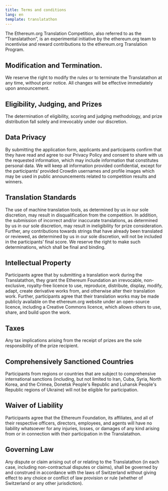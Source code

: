 ```yaml
---
title: Terms and conditions
lang: en
template: translatathon
---
```


The Ethereum.org Translation Competition, also referred to as the “Translatathon”, is an experimental initiative by the ethereum.org team to incentivise and reward contributions to the ethereum.org Translation Program.

## Modification and Termination.

We reserve the right to modify the rules or to terminate the Translatathon at any time, without prior notice. All changes will be effective immediately upon announcement.

## Eligibility, Judging, and Prizes

The determination of eligibility, scoring and judging methodology, and prize distribution fall solely and irrevocably under our discretion.

## Data Privacy

By submitting the application form, applicants and participants confirm that they have read and agree to our Privacy Policy and consent to share with us the requested information, which may include information that constitutes personal data. We will keep all information provided confidential, except for the participants’ provided Crowdin usernames and profile images which may be used in public announcements related to competition results and winners.

## Translation Standards

The use of machine translation tools, as determined by us in our sole discretion, may result in disqualification from the competition. In addition, the submission of incorrect and/or inaccurate translations, as determined by us in our sole discretion, may result in ineligibility for prize consideration. Further, any contributions towards strings that have already been translated or reviewed, as determined by us in our sole discretion, will not be included in the participants’ final score. We reserve the right to make such determinations, which shall be final and binding.

## Intellectual Property

Participants agree that by submitting a translation work during the Translatathon, they grant the Ethereum Foundation an irrevocable, non-exclusive, royalty-free licence to use, reproduce, distribute, display, modify, adapt, create derivative works from, and otherwise alter their translation work. Further, participants agree that their translation works may be made publicly available on the ethereum.org website under an open-source licence, including a Creative Commons licence, which allows others to use, share, and build upon the work.

## Taxes

Any tax implications arising from the receipt of prizes are the sole responsibility of the prize recipient.

## Comprehensively Sanctioned Countries

Participants from regions or countries that are subject to comprehensive international sanctions (including, but not limited to Iran, Cuba, Syria, North Korea, and the Crimea, Donetsk People's Republic and Luhansk People's Republic regions of Ukraine) will not be eligible for participation.

## Waiver of Liability

Participants agree that the Ethereum Foundation, its affiliates, and all of their respective officers, directors, employees, and agents will have no liability whatsoever for any injuries, losses, or damages of any kind arising from or in connection with their participation in the Translatathon.

## Governing Law

Any dispute or claim arising out of or relating to the Translatathon (in each case, including non-contractual disputes or claims), shall be governed by and construed in accordance with the laws of Switzerland without giving effect to any choice or conflict of law provision or rule (whether of Switzerland or any other jurisdiction).
